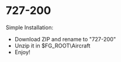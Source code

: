 # 727-200
Simple Installation:
- Download ZIP and rename to "727-200"
- Unzip it in $FG_ROOT\Aircraft
- Enjoy!
